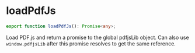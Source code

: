 # loadPdfJs

```ts
export function loadPdfJs(): Promise<any>;
```

Load PDF.js and return a promise to the global pdfjsLib object.
Can also use `window.pdfjsLib` after this promise resolves to get the same reference.
